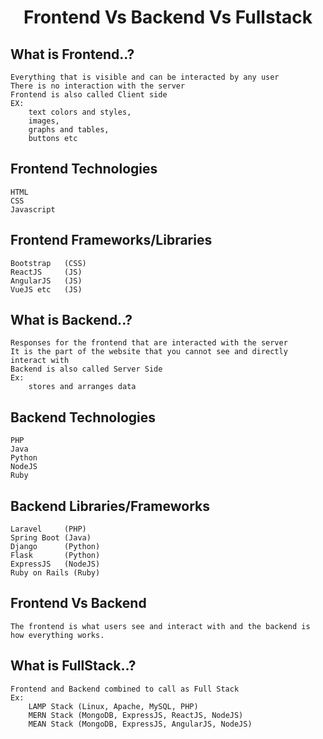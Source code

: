 # <center>Frontend Vs Backend Vs Fullstack</center>

## What is Frontend..?
    Everything that is visible and can be interacted by any user
    There is no interaction with the server
    Frontend is also called Client side
    EX:
        text colors and styles,
        images,
        graphs and tables,
        buttons etc

## Frontend Technologies
    HTML
    CSS
    Javascript

## Frontend Frameworks/Libraries
    Bootstrap   (CSS)
    ReactJS     (JS)
    AngularJS   (JS)
    VueJS etc   (JS)


## What is Backend..?
    Responses for the frontend that are interacted with the server
    It is the part of the website that you cannot see and directly interact with
    Backend is also called Server Side
    Ex:
        stores and arranges data

## Backend Technologies
    PHP
    Java
    Python
    NodeJS
    Ruby

## Backend Libraries/Frameworks
    Laravel     (PHP)
    Spring Boot (Java)
    Django      (Python)
    Flask       (Python)
    ExpressJS   (NodeJS)
    Ruby on Rails (Ruby)


## Frontend Vs Backend
    The frontend is what users see and interact with and the backend is how everything works.


## What is FullStack..?
    Frontend and Backend combined to call as Full Stack
    Ex:
        LAMP Stack (Linux, Apache, MySQL, PHP)
        MERN Stack (MongoDB, ExpressJS, ReactJS, NodeJS)
        MEAN Stack (MongoDB, ExpressJS, AngularJS, NodeJS)

